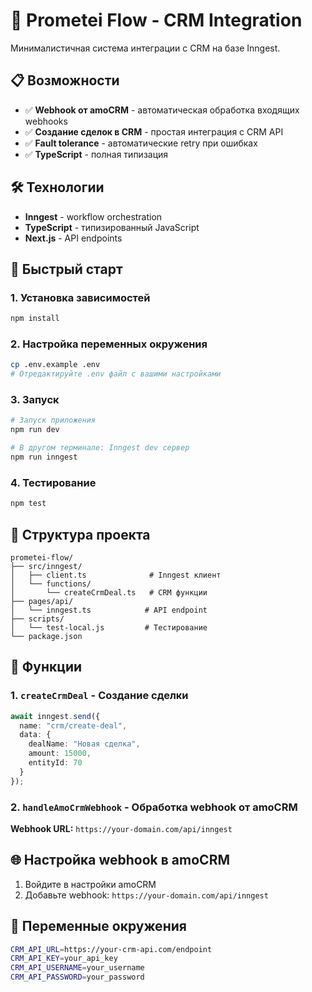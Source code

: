 # 🚀 Prometei Flow - CRM Integration

Минималистичная система интеграции с CRM на базе Inngest.

## 📋 Возможности

- ✅ **Webhook от amoCRM** - автоматическая обработка входящих webhooks
- ✅ **Создание сделок в CRM** - простая интеграция с CRM API
- ✅ **Fault tolerance** - автоматические retry при ошибках
- ✅ **TypeScript** - полная типизация

## 🛠 Технологии

- **Inngest** - workflow orchestration
- **TypeScript** - типизированный JavaScript
- **Next.js** - API endpoints

## 🚀 Быстрый старт

### 1. Установка зависимостей

```bash
npm install
```

### 2. Настройка переменных окружения

```bash
cp .env.example .env
# Отредактируйте .env файл с вашими настройками
```

### 3. Запуск

```bash
# Запуск приложения
npm run dev

# В другом терминале: Inngest dev сервер
npm run inngest
```

### 4. Тестирование

```bash
npm test
```

## 📁 Структура проекта

```
prometei-flow/
├── src/inngest/
│   ├── client.ts              # Inngest клиент
│   └── functions/
│       └── createCrmDeal.ts   # CRM функции
├── pages/api/
│   └── inngest.ts            # API endpoint
├── scripts/
│   └── test-local.js         # Тестирование
└── package.json
```

## 🔧 Функции

### 1. `createCrmDeal` - Создание сделки

```typescript
await inngest.send({
  name: "crm/create-deal",
  data: {
    dealName: "Новая сделка",
    amount: 15000,
    entityId: 70
  }
});
```

### 2. `handleAmoCrmWebhook` - Обработка webhook от amoCRM

**Webhook URL:** `https://your-domain.com/api/inngest`

## 🌐 Настройка webhook в amoCRM

1. Войдите в настройки amoCRM
2. Добавьте webhook: `https://your-domain.com/api/inngest`

## 🔐 Переменные окружения

```bash
CRM_API_URL=https://your-crm-api.com/endpoint
CRM_API_KEY=your_api_key
CRM_API_USERNAME=your_username
CRM_API_PASSWORD=your_password
```
